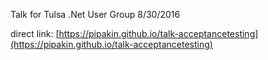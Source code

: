 Talk for Tulsa .Net User Group 8/30/2016

direct link: [https://pipakin.github.io/talk-acceptancetesting](https://pipakin.github.io/talk-acceptancetesting)

